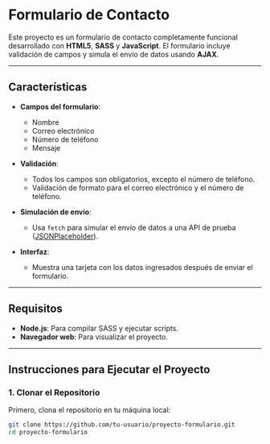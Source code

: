# Formulario de Contacto

Este proyecto es un formulario de contacto completamente funcional desarrollado con **HTML5**, **SASS** y **JavaScript**. El formulario incluye validación de campos y simula el envío de datos usando **AJAX**.

---

## Características

- **Campos del formulario**:
  - Nombre
  - Correo electrónico
  - Número de teléfono
  - Mensaje

- **Validación**:
  - Todos los campos son obligatorios, excepto el número de teléfono.
  - Validación de formato para el correo electrónico y el número de teléfono.

- **Simulación de envío**:
  - Usa `fetch` para simular el envío de datos a una API de prueba ([JSONPlaceholder](https://jsonplaceholder.typicode.com/)).

- **Interfaz**:
  - Muestra una tarjeta con los datos ingresados después de enviar el formulario.

---

## Requisitos

- **Node.js**: Para compilar SASS y ejecutar scripts.
- **Navegador web**: Para visualizar el proyecto.

---

## Instrucciones para Ejecutar el Proyecto

### 1. Clonar el Repositorio

Primero, clona el repositorio en tu máquina local:

```bash
git clone https://github.com/tu-usuario/proyecto-formulario.git
cd proyecto-formulario
